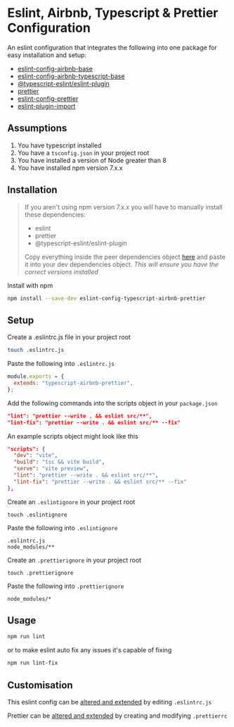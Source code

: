 # Eslint, Airbnb, Typescript & Prettier Configuration
An eslint configuration that integrates the following into one package for easy installation and setup:
- [eslint-config-airbnb-base](https://www.npmjs.com/package/eslint-config-airbnb)
- [eslint-config-airbnb-typescript-base](https://www.npmjs.com/package/eslint-config-airbnb-typescript)
- [@typescript-eslint/eslint-plugin](https://www.npmjs.com/package/@typescript-eslint/eslint-plugin)
- [prettier](https://www.npmjs.com/package/prettier/v/2.2.1)
- [eslint-config-prettier](https://www.npmjs.com/package/eslint-config-prettier)          
- [eslint-plugin-import](https://preview.npmjs.com/package/eslint-plugin-import)

## Assumptions
1. You have typescript installed
1. You have a ```tsconfig.json``` in your project root
1. You have installed a version of Node greater than 8  
1. You have installed npm version 7.x.x

## Installation 
>If you aren't using npm version 7.x.x you will have to manually install these dependencies:
> - eslint 
> - prettier
> - @typescript-eslint/eslint-plugin   
>
> Copy everything inside the peer dependencies object [here](https://github.com/ShaneLucy/eslint-config-typescript/blob/master/package.json) and paste it into your dev dependencies object.  *This will ensure you have the correct versions installed* 

Install with npm   

```bash
npm install --save-dev eslint-config-typescript-airbnb-prettier
```  

## Setup
Create a .eslintrc.js file in your project root
```bash
touch .eslintrc.js
```

Paste the following into ```.eslintrc.js```
```javascript
module.exports = {
  extends: "typescript-airbnb-prettier",
};
```

Add the following commands into the scripts object in your ```package.json```
```json
"lint": "prettier --write . && eslint src/**",
"lint-fix": "prettier --write . && eslint src/** --fix"
```

An example scripts object might look like this
```json
"scripts": {
  "dev": "vite",
  "build": "tsc && vite build",
  "serve": "vite preview",
  "lint": "prettier --write . && eslint src/**",
  "lint-fix": "prettier --write . && eslint src/** --fix"
},
```

Create an ```.eslintignore``` in your project root
```
touch .eslintignore
```

Paste the following into ```.eslintignore``` 
```
.eslintrc.js
node_modules/**
```

Create an ```.prettierignore``` in your project root
```
touch .prettierignore
```

Paste the following into ```.prettierignore``` 
```
node_modules/*
```

## Usage
```bash
npm run lint
```
or to make eslint auto fix any issues it's capable of fixing
```bash
npm run lint-fix
```

## Customisation
This eslint config can be [altered and extended](https://eslint.org/docs/user-guide/configuring/) by editing ```.eslintrc.js```

Prettier can be [altered and extended](https://prettier.io/docs/en/options.html) by creating and modifying ```.prettierrc``` 
